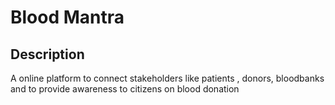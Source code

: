 # Blood Mantra




## Description
A online platform to connect stakeholders like patients , donors, bloodbanks and to provide awareness to citizens on blood donation






